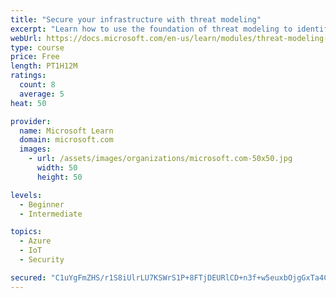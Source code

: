 ```yaml
---
title: "Secure your infrastructure with threat modeling"
excerpt: "Learn how to use the foundation of threat modeling to identify enterprise risks and find ways to reduce or eliminate them."
webUrl: https://docs.microsoft.com/en-us/learn/modules/threat-modeling-enterprise-infrastructure/
type: course
price: Free
length: PT1H12M
ratings:
  count: 8
  average: 5
heat: 50

provider:
  name: Microsoft Learn
  domain: microsoft.com
  images:
    - url: /assets/images/organizations/microsoft.com-50x50.jpg
      width: 50
      height: 50

levels:
  - Beginner
  - Intermediate

topics:
  - Azure
  - IoT
  - Security

secured: "C1uYgFmZHS/r1S8iUlrLU7KSWrS1P+8FTjDEURlCD+n3f+w5euxbOjgGxTa4CweSKrOfAz9P7pooNoBq6QZVWudLxEdNY7NE5XEGql9U8jnC4xr5PkcUJswhzYTDN6n1SvVzQZP4+YxpEsX8s9C9ST/qXelxv24B1WfuPBK3xvutu1mYIzhj8OikErZJUJV0zhoZHncwRqRsqBYXh4P+SecUMQDClGaC+Cg45wBLNqSMrhUGc1zmhwaTdX/gF1IhwGghjJgpGHP2pbWyQ9NY3gU79ZqDyVRArwUPDfhWM07qFTYmDqtN7oH+IxwhSJDsqTONhIh3JyZ0XY8RemQYWLSODKM+GR+wiIBmFAm2VdgjPJgmUDAu1TJxjWuB1Emk7OKry+z3BCAVXE1pq3N4OqGjX/wheFJ+5NM8zV0Vgdw=;mf6ZYggbQDfN+VDqSTE1PA=="
---
```


